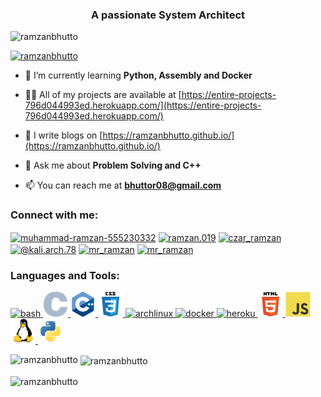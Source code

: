 <h3 align="center">A passionate System Architect</h3>

<p align="left"> <img src="https://komarev.com/ghpvc/?username=ramzanbhutto&label=Profile%20views&color=0e75b6&style=flat" alt="ramzanbhutto" /> </p>

<p align="left"> <a href="https://github.com/ryo-ma/github-profile-trophy"><img src="https://github-profile-trophy.vercel.app/?username=ramzanbhutto" alt="ramzanbhutto" /></a> </p>

- 🌱 I’m currently learning **Python, Assembly and Docker**

- 👨‍💻 All of my projects are available at [https://entire-projects-796d044993ed.herokuapp.com/](https://entire-projects-796d044993ed.herokuapp.com/)

- 📝 I write blogs on [https://ramzanbhutto.github.io/](https://ramzanbhutto.github.io/)

- 💬 Ask me about **Problem Solving and C++**

- 📫 You can reach me at **bhuttor08@gmail.com**

<h3 align="left">Connect with me:</h3>
<p align="left">
<a href="https://linkedin.com/in/muhammad-ramzan-555230332" target="blank"><img align="center" src="https://raw.githubusercontent.com/rahuldkjain/github-profile-readme-generator/master/src/images/icons/Social/linked-in-alt.svg" alt="muhammad-ramzan-555230332" height="30" width="40" /></a>
<a href="https://fb.com/ramzan.019" target="blank"><img align="center" src="https://raw.githubusercontent.com/rahuldkjain/github-profile-readme-generator/master/src/images/icons/Social/facebook.svg" alt="ramzan.019" height="30" width="40" /></a>
<a href="https://instagram.com/czar_ramzan" target="blank"><img align="center" src="https://raw.githubusercontent.com/rahuldkjain/github-profile-readme-generator/master/src/images/icons/Social/instagram.svg" alt="czar_ramzan" height="30" width="40" /></a>
<a href="https://medium.com/@kali.arch.78" target="blank"><img align="center" src="https://raw.githubusercontent.com/rahuldkjain/github-profile-readme-generator/master/src/images/icons/Social/medium.svg" alt="@kali.arch.78" height="30" width="40" /></a>
<a href="https://codeforces.com/profile/mr_ramzan" target="blank"><img align="center" src="https://raw.githubusercontent.com/rahuldkjain/github-profile-readme-generator/master/src/images/icons/Social/codeforces.svg" alt="mr_ramzan" height="30" width="40" /></a>
<a href="https://www.leetcode.com/mr_ramzan" target="blank"><img align="center" src="https://raw.githubusercontent.com/rahuldkjain/github-profile-readme-generator/master/src/images/icons/Social/leet-code.svg" alt="mr_ramzan" height="30" width="40" /></a>
</p>

<h3 align="left">Languages and Tools:</h3>
 <a href="https://www.gnu.org/software/bash/" target="_blank" rel="noreferrer"> <img src="https://www.vectorlogo.zone/logos/gnu_bash/gnu_bash-icon.svg" alt="bash" width="40" height="40"/> </a>  <a href="https://www.cprogramming.com/" target="_blank" rel="noreferrer"> <img src="https://raw.githubusercontent.com/devicons/devicon/master/icons/c/c-original.svg" alt="c" width="40" height="40"/> </a> <a href="https://www.w3schools.com/cpp/" target="_blank" rel="noreferrer"> <img src="https://raw.githubusercontent.com/devicons/devicon/master/icons/cplusplus/cplusplus-original.svg" alt="cplusplus" width="40" height="40"/> </a> <a href="https://www.w3schools.com/css/" target="_blank" rel="noreferrer"> <img src="https://raw.githubusercontent.com/devicons/devicon/master/icons/css3/css3-original-wordmark.svg" alt="css3" width="40" height="40"/> </a> <a href="https://archlinux.org/" target="_blank" rel="noreferrer"> <img src="https://www.vectorlogo.zone/logos/archlinux/archlinux-icon.svg" alt="archlinux" width="40" height="40"/> </a> <a href="https://www.docker.com/" target="_blank" rel="noreferrer">   <img src="https://www.vectorlogo.zone/logos/docker/docker-icon.svg" alt="docker" width="40" height="40"/> 
</a> <a href="https://heroku.com" target="_blank" rel="noreferrer"> <img src="https://www.vectorlogo.zone/logos/heroku/heroku-icon.svg" alt="heroku" width="40" height="40"/> </a> <a href="https://www.w3.org/html/" target="_blank" rel="noreferrer"> <img src="https://raw.githubusercontent.com/devicons/devicon/master/icons/html5/html5-original-wordmark.svg" alt="html5" width="40" height="40"/> </a> <a href="https://developer.mozilla.org/en-US/docs/Web/JavaScript" target="_blank" rel="noreferrer"> <img src="https://raw.githubusercontent.com/devicons/devicon/master/icons/javascript/javascript-original.svg" alt="javascript" width="40" height="40"/> </a> <a href="https://www.linux.org/" target="_blank" rel="noreferrer"> <img src="https://raw.githubusercontent.com/devicons/devicon/master/icons/linux/linux-original.svg" alt="linux" width="40" height="40"/> </a> <a href="https://www.python.org" target="_blank" rel="noreferrer"> <img src="https://raw.githubusercontent.com/devicons/devicon/master/icons/python/python-original.svg" alt="python" width="40" height="40"/> </a> </p>

<p><img align="left" src="https://github-readme-stats.vercel.app/api/top-langs?username=ramzanbhutto&show_icons=true&locale=en&layout=compact" alt="ramzanbhutto" /></p>

<p>&nbsp;<img align="center" src="https://github-readme-stats.vercel.app/api?username=ramzanbhutto&show_icons=true&locale=en" alt="ramzanbhutto" /></p>

<p><img align="center" src="https://github-readme-streak-stats.herokuapp.com/?user=ramzanbhutto&" alt="ramzanbhutto" /></p>

